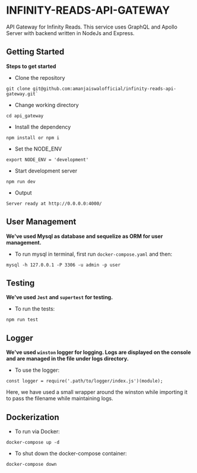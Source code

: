 # INFINITY-READS-API-GATEWAY
API Gateway for Infinity Reads. This service uses GraphQL and Apollo Server with backend written in NodeJs and Express.

## Getting Started
 **Steps to get started**
 

* Clone the repository 
 ```
 git clone git@github.com:amanjaiswalofficial/infinity-reads-api-gateway.git`
 ```
* Change working directory
 ```
 cd api_gateway
 ``` 

* Install the dependency 
```
npm install or npm i
```

* Set the NODE_ENV
```
export NODE_ENV = 'development'
```

* Start development server
```
npm run dev
```

- Output 
```
Server ready at http://0.0.0.0:4000/
```

## User Management
 **We've used Mysql as database and sequelize as ORM for user management.**

 * To run mysql in terminal, first run ```docker-compose.yaml``` and then:
 ```
 mysql -h 127.0.0.1 -P 3306 -u admin -p user
 ```

## Testing
 **We've used ```Jest``` and ```supertest``` for testing.**
 
 * To run the tests:
 ```
 npm run test
 ```  

## Logger
 **We've used ```winston``` logger for logging. Logs are displayed on the console and are managed in the file under logs directory.**
 * To use the logger:
 ```
const logger = require('.path/to/logger/index.js')(module);
 ```
 Here, we have used a small wrapper around the winston while importing it to pass the filename while maintaining logs.

 ## Dockerization
  * To run via Docker:
  ```
  docker-compose up -d
  ```
  * To shut down the docker-compose container:
  ```
  docker-compose down
  ```